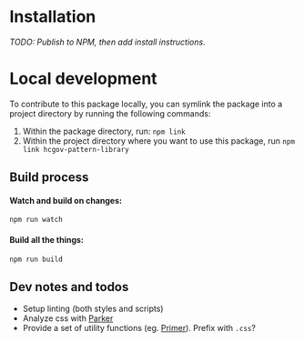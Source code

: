 # Installation

_TODO: Publish to NPM, then add install instructions._

# Local development

To contribute to this package locally, you can symlink the package into a project directory by running the following commands:

1. Within the package directory, run: `npm link`
1. Within the project directory where you want to use this package, run `npm link hcgov-pattern-library`

## Build process

#### Watch and build on changes:

```
npm run watch
```

#### Build all the things:

```
npm run build
```

## Dev notes and todos

- Setup linting (both styles and scripts)
- Analyze css with [Parker](https://github.com/katiefenn/parker)
- Provide a set of utility functions (eg. [Primer](http://primercss.io/utilities/#truncation)). Prefix with `.css`?